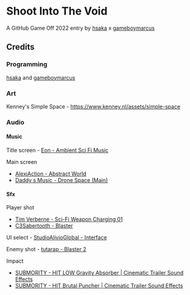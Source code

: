 # Shoot Into The Void

A GitHub Game Off 2022 entry by [hsaka](https://hsaka.itch.io/) x [gameboymarcus](https://gameboymarcus.itch.io/)

## Credits

### Programming

[hsaka](https://hsaka.itch.io/) and [gameboymarcus](https://gameboymarcus.itch.io/)

### Art

Kenney's Simple Space - https://www.kenney.nl/assets/simple-space

### Audio

#### Music

Title screen - [Eon - Ambient Sci Fi Music](https://www.youtube.com/watch?v=XVbvE0PJyss)

Main screen

- [AlexiAction - Abstract World](https://pixabay.com/music/beats-abstract-world-127012/)
- [Daddy s Music - Drone Space (Main)](https://pixabay.com/music/ambient-drone-space-main-9706/)


#### Sfx

Player shot

- [Tim Verberne - Sci-Fi Weapon Charging 01](https://pixabay.com/sound-effects/sci-fi-weapon-charging-01-96645/)
- [C3Sabertooth - Blaster](https://pixabay.com/sound-effects/blaster-multiple-14893/)

UI select - [StudioAlivioGlobal - Interface](https://pixabay.com/sound-effects/interface-124464/)

Enemy shot - [tutarap - Blaster 2](https://pixabay.com/sound-effects/blaster-2-81267/)

Impact

- [SUBMORITY - HIT LOW Gravity Absorber | Cinematic Trailer Sound Effects](https://pixabay.com/sound-effects/hit-low-gravity-absorber-cinematic-trailer-sound-effects-124761/)
- [SUBMORITY - HIT Brutal Puncher | Cinematic Trailer Sound Effects](https://pixabay.com/sound-effects/hit-brutal-puncher-cinematic-trailer-sound-effects-124760/)

